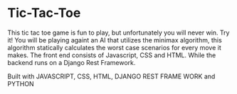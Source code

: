 # Tic-Tac-Toe

This tic tac toe game is fun to play, but unfortunately you will never win. Try it! You will be playing againt an AI that utilizes the minimax algorithm, this algorithm statically calculates the worst case scenarios for every move it makes.  The front end consists of Javascript, CSS and HTML.  While the backend runs on a Django Rest Framework.

Built with JAVASCRIPT, CSS, HTML, DJANGO REST FRAME WORK and PYTHON
